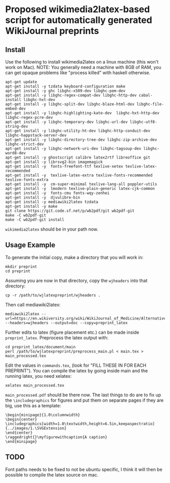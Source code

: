 # Proposed wikimedia2latex-based script for automatically generated WikiJournal preprints

## Install
Use the following to install wikimedia2latex on a linux machine (this won't work on Mac). NOTE: You generally need a machine with 8GB of RAM, you can get opaque problems like "process killed" with haskell otherwise.

	apt-get update
	apt-get install -y tzdata keyboard-configuration make
	apt-get install -y ghc libghc-x509-dev libghc-pem-dev
	apt-get install -y libghc-regex-compat-dev libghc-http-dev cabal-install libghc-hxt-dev
	apt-get install -y libghc-split-dev libghc-blaze-html-dev libghc-file-embed-dev
	apt-get install -y libghc-highlighting-kate-dev  libghc-hxt-http-dev libghc-regex-pcre-dev
	apt-get install -y libghc-temporary-dev libghc-url-dev libghc-utf8-string-dev
	apt-get install -y libghc-utility-ht-dev libghc-http-conduit-dev libghc-happstack-server-dev
	apt-get install -y libghc-directory-tree-dev libghc-zip-archive-dev libghc-strict-dev
	apt-get install -y libghc-network-uri-dev libghc-tagsoup-dev libghc-word8-dev
	apt-get install -y ghostscript calibre latex2rtf libreoffice git
	apt-get install -y librsvg2-bin imagemagick
	apt-get install -y  fonts-freefont-ttf texlive-xetex texlive-latex-recommended
	apt-get install -y  texlive-latex-extra texlive-fonts-recommended texlive-fonts-extra
	apt-get install -y  cm-super-minimal texlive-lang-all poppler-utils
	apt-get install -y  lmodern texlive-plain-generic latex-cjk-common
	apt-get install -y  fonts-cmu fonts-wqy-zenhei
	apt-get install -y  djvulibre-bin
	apt-get install -y mediawiki2latex tzdata
	apt-get install -y make
	git clone https://git.code.sf.net/p/wb2pdf/git wb2pdf-git
	make -C wb2pdf-git
	make -C wb2pdf-git install

`wikimedia2latex` should be in your path now.

## Usage Example
To generate the initial copy, make a directory that you will work in:

	mkdir preprint
	cd preprint

Assuming you are now in that directory, copy the `wjheaders` into that directory:

	cp -r /path/to/wjlatexpreprint/wjheaders .
	
Then call mediawiki2latex:
	
	mediawiki2latex --url=https://en.wikiversity.org/wiki/WikiJournal_of_Medicine/Alternative_androgens_pathways --headers=wjheaders --output=doc --copy=preprint_latex

Further edits to latex (figure placement etc.) can be made inside `preprint_latex`.  Preprocess the latex output with:

	cd preprint_latex/document/main
	perl /path/to/wjlatexpreprint/preprocess_main.pl < main.tex > main_processed.tex

Edit the values in `commands.tex`, (look for "FILL THESE IN FOR EACH PREPRINT").
You can compile the latex by going inside main and the running latex, you need xelatex:

	xelatex main_processed.tex

`main_processed.pdf` should be there now. The last things to do are to fix up the `\includegraphics` for figures and put them on separate pages if they are big, use this as a template:

	\begin{minipage}{1.0\columnwidth}
	\begin{center}
	\includegraphics[width=1.0\textwidth,height=6.5in,keepaspectratio]{../images/1.\SVGExtension}
	\end{center}
	\raggedright{}\myfigurewithcaption{A caption}
	\end{minipage}

## TODO
Font paths needs to be fixed to not be ubuntu specific, I think it will then be possible to compile the latex source on mac.
